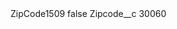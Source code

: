 <?xml version="1.0" encoding="UTF-8"?>
<CustomMetadata xmlns="http://soap.sforce.com/2006/04/metadata" xmlns:xsi="http://www.w3.org/2001/XMLSchema-instance" xmlns:xsd="http://www.w3.org/2001/XMLSchema">
    <label>ZipCode1509</label>
    <protected>false</protected>
    <values>
        <field>Zipcode__c</field>
        <value xsi:type="xsd:string">30060</value>
    </values>
</CustomMetadata>
